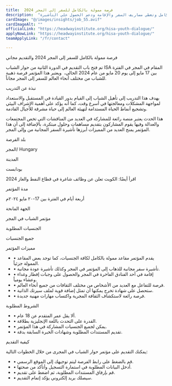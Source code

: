 ```yaml
---
title:  فرصة ممولة بالكامل للسفر إلى المجر 2024 
description:  "سافر هنغاريا عن طريق منحة مؤتمر حوار الشباب في المجر الممولة بالكامل وتغطي مصاريف السفر والإقامة ودعم الحصول علي التأشيرة." 
cardImage: "@/images/insights/job_55.avif" 
cardImageAlt: "" 
officialLink: "https://headwayinstitute.org/hisa-youth-dialogue/" 
applyNowLink: "https://headwayinstitute.org/hisa-youth-dialogue/" 
teamApplyLink: "/fr/contact"

---
```


فرصة ممولة بالكامل للسفر إلى المجر 2024 والتقديم مجاني

تم فتح باب التقديم في الدورة الثانية من حوار الشباب ISA المقام في المجر في الفترة بين 17 مايو إلى يوم 20 مايو من عام 2024 الحالي،  ويعتبر هذا المؤتمر فرصة ذهبية للشباب من مختلف أنحاء العالم للسفر إلى المجر مجاناً.

نبذة عن التدريب

يهدف هذا التدريب إلى تأهيل الشباب إلى القيام بدور القيادة في المستقبل والاستعداد لمواجهة المشكلات ومعالجتها في أسرع وقت، كما أنه يؤكد على أهمية الإشراف البيئي وتشجيع أنماط الحياة المستدامة لتهيئة العالم إلى حياة مشرقة للأجيال القادمة.

هذا الحدث يعتبر منصة رائعة للمشاركة في العديد من المناقشات التي تخص المجتمعات والعدالة وفيها يقوم المشاركون بتقديم مساهمات وحلول مبتكرة، بالإضافة إلى أن هذا المؤتمر يمنح العديد من المميزات أبرزها تأشيرة السفر المجانية من وإلى المجر.

بلد الفرصة

المجر/ Hungary

المدينة

بودابست

اقرأ أيضًا: الكويت تعلن عن وظائف شاغرة في قطاع النفط والغاز 2024

مدة المؤتمر

أربعة أيام في الفترة بين 17-٢٠ مايو ٢٠٢٤م

الجهة المانحة

مؤتمر الشباب في المجر

الجنسيات المطلوبة

جميع الجنسيات

مميزات المؤتمر

- • يقدم المؤتمر مقاعد ممولة بالكامل لكافة الجنسيات، كما توجد بعض المقاعد الممولة جزئياً.
- • تأشيرة سفر مجانية للذهاب إلى المؤتمر في المجر وكذلك تأشيرة عودة مجانية.
- • إقامة في أحد الفنادق الفاخرة في المجر والحصول على وجبات إفطار وغداء وعشاء يومياً.
- • فرصة للتفاعل مع العديد من الأشخاص من مختلف الثقافات من جميع أنحاء العالم.
- • ستحصل على شهادة تخرج يمكنها أن تمثل إضافة قوية لملف سيرتك الذاتية.
- • فرصة رائعة لاستكشاف الثقافة المجرية واكتساب مهارات مهنية جديدة.

الشروط المطلوبة

- • ألا يقل عمر المتقدم عن 18 عام.
- • القدرة على التحدث باللغة الإنجليزية بطلاقة.
- • يمكن لجميع الجنسيات المشاركة في هذا المؤتمر.
- • تقديم المستندات المطلوبة وشهادات الخبرة السابقة بدقة.

كيفية التقديم

يمكنك التقديم على مؤتمر حوار الشباب في المجرى من خلال الخطوات التالية:

- • قم بالضغط على رابط الفرصة ليتم توجيهك إلى الموقع الرسمي.
- • أدخل البيانات المطلوبة في استمارة التسجيل وأتأكد من صحتها.
- • قم بإرفاق المستندات المطلوبة، ثم اضغط على تقديم.
- • سيصلك بريد إلكتروني يؤكد إتمام التقديم.


